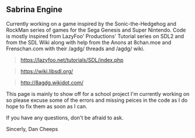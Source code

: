 Sabrina Engine
-------------------------

Currently working on a game inspired by the Sonic-the-Hedgehog and RockMan series of games for the Sega Genesis and Super Nintendo. 
Code is mostly inspired from LazyFoo' Productions' Tutorial series on SDL2 and from the SDL Wiki along with help from the Anons at 8chan.moe and Frenschan.com with their /agdg/ threads and /agdg/ wiki.

> https://lazyfoo.net/tutorials/SDL/index.php

> https://wiki.libsdl.org/

> http://8agdg.wikidot.com/

This page is mainly to show off for a school project I'm currently working on so please excuse some of the errors and missing peices in the code as I do hope to fix them as soon as I can.

If you have any questions, don't be afraid to ask.

Sincerly,
  Dan Cheeps
